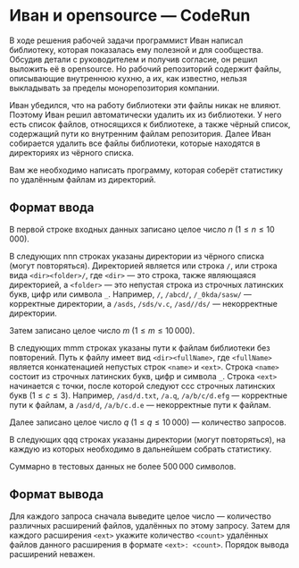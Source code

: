 # Иван и opensource — CodeRun

В ходе решения рабочей задачи программист Иван написал библиотеку, которая показалась ему полезной и для сообщества. Обсудив детали с руководителем и получив согласие, он решил выложить её в opensource. Но рабочий репозиторий содержит файлы, описывающие внутреннюю кухню, а их, как известно, нельзя выкладывать за пределы монорепозитория компании.

Иван убедился, что на работу библиотеки эти файлы никак не влияют. Поэтому Иван решил автоматически удалить их из библиотеки. У него есть список файлов, относящихся к библиотеке, а также чёрный список, содержащий пути ко внутренним файлам репозитория. Далее Иван собирается удалить все файлы библиотеки, которые находятся в директориях из чёрного списка.

Вам же необходимо написать программу, которая соберёт статистику по удалённым файлам из директорий.

## Формат ввода

В первой строке входных данных записано целое число $n$ $(1 \le n \le 10\,000)$.

В следующих nnn строках указаны директории из чёрного списка (могут повторяться). Директорией является или строка `/`, или строка вида `<dir><folder>/`, где `<dir>` — это строка, также являющаяся директорией, а `<folder>` — это непустая строка из строчных латинских букв, цифр или символа `_`. Например, `/`, `/abcd/`, `/_0kda/sasw/` — корректные директории, а `/asds`, `/sds/v.c`, `/asd//ds/` — некорректные директории.

Затем записано целое число $m$ $(1 \le m \le 10\,000)$.

В следующих mmm строках указаны пути к файлам библиотеки без повторений. Путь к файлу имеет вид `<dir><fullName>`, где `<fullName>` является конкатенацией непустых строк `<name>` и `<ext>`. Строка `<name>` состоит из строчных латинских букв, цифр и символа `_`. Строка `<ext>` начинается с точки, после которой следуют ccc строчных латинских букв $(1 \le c \le 3)$. Например, `/asd/d.txt`, `/a.q`, `/a/b/c/d.efg` — корректные пути к файлам, а `/asd/d`, `/a/b/c.d.e` — некорректные пути к файлам.

Далее записано целое число $q$ $(1 \le q \le 10\,000)$ — количество запросов.

В следующих qqq строках указаны директории (могут повторяться), на каждую из которых необходимо в дальнейшем собрать статистику.

Суммарно в тестовых данных не более $500\,000$ символов.

## Формат вывода

Для каждого запроса сначала выведите целое число — количество различных расширений файлов, удалённых по этому запросу. Затем для каждого расширения `<ext>` укажите количество `<count>` удалённых файлов данного расширения в формате `<ext>: <count>`. Порядок вывода расширений неважен.
